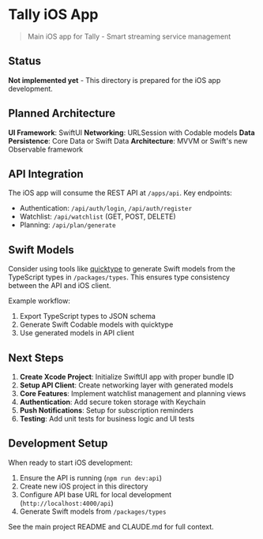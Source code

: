 # Tally iOS App

> Main iOS app for Tally - Smart streaming service management

## Status

**Not implemented yet** - This directory is prepared for the iOS app development.

## Planned Architecture

**UI Framework**: SwiftUI
**Networking**: URLSession with Codable models
**Data Persistence**: Core Data or Swift Data
**Architecture**: MVVM or Swift's new Observable framework

## API Integration

The iOS app will consume the REST API at `/apps/api`. Key endpoints:

- Authentication: `/api/auth/login`, `/api/auth/register`
- Watchlist: `/api/watchlist` (GET, POST, DELETE)
- Planning: `/api/plan/generate`

## Swift Models

Consider using tools like [quicktype](https://quicktype.io) to generate Swift models from the TypeScript types in `/packages/types`. This ensures type consistency between the API and iOS client.

Example workflow:

1. Export TypeScript types to JSON schema
2. Generate Swift Codable models with quicktype
3. Use generated models in API client

## Next Steps

1. **Create Xcode Project**: Initialize SwiftUI app with proper bundle ID
2. **Setup API Client**: Create networking layer with generated models
3. **Core Features**: Implement watchlist management and planning views
4. **Authentication**: Add secure token storage with Keychain
5. **Push Notifications**: Setup for subscription reminders
6. **Testing**: Add unit tests for business logic and UI tests

## Development Setup

When ready to start iOS development:

1. Ensure the API is running (`npm run dev:api`)
2. Create new iOS project in this directory
3. Configure API base URL for local development (`http://localhost:4000/api`)
4. Generate Swift models from `/packages/types`

See the main project README and CLAUDE.md for full context.
